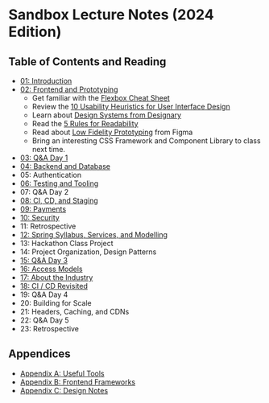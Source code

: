 # Sandbox Lecture Notes (2024 Edition)

## Table of Contents and Reading

- [01: Introduction](./01-Introduction.md)
- [02: Frontend and Prototyping](./02-Frontend-and-Prototyping.md)
  - Get familiar with the
    [Flexbox Cheat Sheet](https://css-tricks.com/snippets/css/a-guide-to-flexbox/)
  - Review the
    [10 Usability Heuristics for User Interface Design](https://www.nngroup.com/articles/ten-usability-heuristics/)
  - Learn about
    [Design Systems from Designary](https://blog.designary.com/p/spacing-systems-and-scales-ui-design)
  - Read the [5 Rules for Readability](https://winterpm.com/#)
  - Read about
    [Low Fidelity Prototyping](https://www.figma.com/resource-library/low-fidelity-prototyping/)
    from Figma
  - Bring an interesting CSS Framework and Component Library to class next time.
- [03: Q&A Day 1](./03-QnA-Day-1.md)
- [04: Backend and Database](./04-Backend-and-Database.md)
- 05: Authentication
- [06: Testing and Tooling](./06-Testing-and-Tooling.md)
- 07: Q&A Day 2
- [08: CI, CD, and Staging](./08-CI-CD-Staging.md)
- [09: Payments](./09-Payments.md)
- [10: Security](./10-Security.md)
- 11: Retrospective
- [12: Spring Syllabus, Services, and Modelling](./12-Spring-Syllabus-Services-Modelling.md)
- 13: Hackathon Class Project
- 14: Project Organization, Design Patterns
- [15: Q&A Day 3](./15-QnA-Day-3.md)
- [16: Access Models](./16-Access-Models.md)
- [17: About the Industry](./17-About-the-Industry.md)
- [18: CI / CD Revisited](./18-CI-Revisited.md)
- 19: Q&A Day 4
- 20: Building for Scale
- 21: Headers, Caching, and CDNs
- 22: Q&A Day 5
- 23: Retrospective

## Appendices

- [Appendix A: Useful Tools](./appendix/A-Tools.md)
- [Appendix B: Frontend Frameworks](./appendix/B-Frontend-Frameworks.md)
- [Appendix C: Design Notes](./appendix/C-Design-Notes.md)
